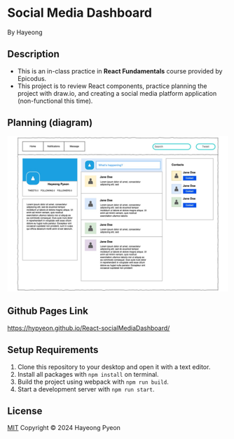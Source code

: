 # Social Media Dashboard

By Hayeong

## Description

- This is an in-class practice in **React Fundamentals** course provided by Epicodus. 
- This project is to review React components, practice planning the project with draw.io, and creating a social media platform application (non-functional this time). 

## Planning (diagram)

![Diagram](./src/img/SocialMediaPlatform.jpg)

## Github Pages Link
https://hypyeon.github.io/React-socialMediaDashboard/

## Setup Requirements
1. Clone this repository to your desktop and open it with a text editor.
2. Install all packages with `npm install` on terminal.
3. Build the project using webpack with `npm run build`.
4. Start a development server with `npm run start`.

## License
[MIT](/LICENSE.txt) Copyright © 2024 Hayeong Pyeon